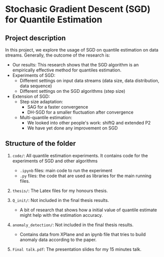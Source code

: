 # Stochasic Gradient Descent (SGD) for Quantile Estimation

## Project description

In this project, we explore the usage of SGD on quantile estimation on data streams. Generally, the outcome of the research is:

- Our results: This research shows that the SGD algorithm is an empirically effective method for quantiles estimation.
- Experiments of SGD:
  -  Different settings on input data streams (data size, data distribution, data sequence)
  -  Different settings on the SGD algorithms (step size)
- Extension of SGD:
  - Step size adaptation:
    - SAG for a faster convergence
    - DH-SGD for a smaller fluctuation after convergence
  - Multi-quantile estimation:
    - We looked into other people's work: shiftQ and extended P2
    - We have yet done any improvement on SGD

## Structure of the folder


1. `code/`: All quantile estimation experiments. It contains code for the experiments of SGD and other algorithms

     - `.ipynb` files: main code to run the experiment
     - `.py`  files: the code that are used as libraries for the main running files.


2. `thesis/`: The Latex files for my honours thesis.

3. `Q_init/`: Not included in the final thesis results.
   - A bit of research that shows how a initial value of quantile estimate might help with the estimation accuracy.

4. `anomaly_detection/`: Not included in the final thesis results.
   - Contains data from XPlane and an ipynb file that tries to build anomaly data according to the paper.

5. `Final talk.pdf`: The presentation slides for my 15 minutes talk.
